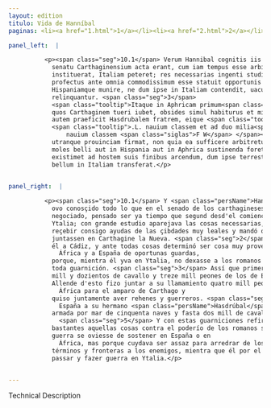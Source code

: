 ```yaml
---
layout: edition
titulo: Vida de Hanníbal
paginas: <li><a href="1.html">1</a></li><li><a href="2.html">2</a></li><li><a href="3.html">3</a></li><li><a href="4.html">4</a></li><li><a href="5.html">5</a></li><li><a href="6.html">6</a></li><li><a href="7.html">7</a></li><li><a href="8.html">8</a></li><li><a href="9.html">9</a></li><li><a href="10.html">10</a></li><li><a href="11.html">11</a></li><li><a href="12.html">12</a></li><li><a href="13.html">13</a></li><li><a href="14.html">14</a></li><li><a href="15.html">15</a></li><li><a href="16.html">16</a></li><li><a href="17.html">17</a></li><li><a href="18.html">18</a></li><li><a href="19.html">19</a></li><li><a href="20.html">20</a></li><li><a href="21.html">21</a></li><li><a href="22.html">22</a></li><li><a href="23.html">23</a></li><li><a href="24.html">24</a></li><li><a href="25.html">25</a></li><li><a href="26.html">26</a></li><li><a href="27.html">27</a></li><li><a href="28.html">28</a></li><li><a href="29.html">29</a></li><li><a href="30.html">30</a></li><li><a href="31.html">31</a></li><li><a href="32.html">32</a></li><li><a href="33.html">33</a></li><li><a href="34.html">34</a></li><li><a href="35.html">35</a></li><li><a href="36.html">36</a></li><li><a href="37.html">37</a></li><li><a href="38.html">38</a></li><li><a href="39.html">39</a></li><li><a href="40.html">40</a></li><li><a href="41.html">41</a></li><li><a href="42.html">42</a></li><li><a href="43.html">43</a></li><li><a href="44.html">44</a></li><li><a href="45.html">45</a></li><li><a href="46.html">46</a></li><li><a href="47.html">47</a></li><li><a href="48.html">48</a></li><li><a href="49.html">49</a></li><li><a href="50.html">50</a></li><li><a href="51.html">51</a></li><li><a href="52.html">52</a></li><li><a href="53.html">53</a></li><li><a href="54.html">54</a></li><li><a href="55.html">55</a></li><li><a href="56.html">56</a></li><li><a href="57.html">57</a></li><li><a href="58.html">58</a></li><li><a href="59.html">59</a></li><li><a href="60.html">60</a></li><li><a href="61.html">61</a></li><li><a href="62.html">62</a></li><li><a href="63.html">63</a></li><li><a href="64.html">64</a></li><li><a href="65.html">65</a></li><li><a href="66.html">66</a></li><li><a href="67.html">67</a></li><li><a href="68.html">68</a></li><li><a href="69.html">69</a></li><li><a href="70.html">70</a></li><li><a href="71.html">71</a></li><li><a href="72.html">72</a></li><li><a href="73.html">73</a></li><li><a href="74.html">74</a></li><li><a href="75.html">75</a></li><li><a href="76.html">76</a></li><li><a href="77.html">77</a></li><li><a href="78.html">78</a></li><li><a href="79.html">79</a></li><li><a href="80.html">80</a></li><li><a href="81.html">81</a></li><li><a href="82.html">82</a></li><li><a href="83.html">83</a></li><li><a href="84.html">84</a></li><li><a href="85.html">85</a></li><li><a href="86.html">86</a></li><li><a href="87.html">87</a></li><li><a href="88.html">88</a></li><li><a href="89.html">89</a></li><li><a href="90.html">90</a></li><li><a href="91.html">91</a></li><li><a href="92.html">92</a></li><li><a href="93.html">93</a></li><li><a href="94.html">94</a></li><li><a href="95.html">95</a></li><li><a href="96.html">96</a></li>

panel_left:  |

          <p><span class="seg">10.1</span> Verum Hannibal cognitis iis quae in
            senatu Carthaginensium acta erant, cum iam tempus esse arbitraretur, ut sicut ab initio
            instituerat, Italiam peteret; res necessarias ingenti studio parat, classem instruit, <span class="tooltip">ex fidissimis ciuitatibus auxilia accersit<span class="tooltiptext">ex fidissimis ciuitatibus auxilia accersit<span class="om"><i>om. </i></span> <span class="siglas">F W</span> </span></span>, omnes copias Carthaginem Nouam conuenire iubet. <span class="seg">2</span> Post haec Gades
            profectus ante omnia commodissimum esse statuit opportunis custodiis Aphricam
            Hispaniamque munire, ne dum ipse in Italiam contendit, uacuae ab omni praesidio Romanis
            relinquantur. <span class="seg">3</span>
            <span class="tooltip">Itaque in Aphricam primum<span class="tooltiptext">Itaque primum in Africam  <span class="siglas">E F G M N P R S U W r s</span> </span></span> mittit equites mille et ducentos, peditum ex <span class="tooltip">Hispanis tredecim<span class="tooltiptext">hyspanis ad tredecim <span class="siglas">F P U W</span> hispanis ad tredecim <span class="siglas">E G N S s r</span> hispanis ad xiii <span class="siglas">R</span> </span></span> milia. Deinde ex diuersis ciuitatibus Aphricae quattuor milia peditum euocat,
            quos Carthaginem tueri iubet, obsides simul habiturus et milites. <span class="seg">4</span> Hispaniae
            autem praeficit Hasdrubalem fratrem, eique <span class="tooltip">reliquit<span class="tooltiptext">relinquit <span class="siglas">N</span> </span></span>
            <span class="tooltip">.L. nauium classem et ad duo milia<span class="tooltiptext">ad duo milia equitum, peditum uero ad duodecim milia, et quinquagenta
                nauium classem <span class="siglas">F W</span> </span></span> equitum, peditum uero ad duodecim milia. <span class="seg">5</span> Atque iis praesidiis
            utranque prouinciam firmat, non quia ea sufficere arbitretur aduersus Romanas opes, si
            moles belli aut in Hispania aut in Aphrica sustinenda foret, sed quod haec satis esse
            existimet ad hostem suis finibus arcendum, dum ipse terrestri itinere exercitum ducens
            bellum in Italiam transferat.</p>
        

panel_right:  |

          <p><span class="seg">10.1</span> Y <span class="persName">Hanníbal</span>, quando
            ovo conosçido todo lo que en el senado de los carthagineses era
            negociado, pensado ser ya tiempo que segund desd'el comienço tenía propuesto, fuesse a
            Ytalia; con grande estudio aparejava las cosas necessarias, fizo llegar flota, començó a
            reçebir consigo ayudas de las çibdades muy leales y mandó que todas las compañas se
            juntassen en Carthagine la Nueva. <span class="seg">2</span> Después d'esto fue
            él a Cádiz, y ante todas cosas determinó ser cosa muy provechosa guarneçer a
              África y a España de oportunas guardas,
            porque, mientra él yva en Ytalia, no dexasse a los romanos aquellas tierras vazías de
            toda guarnición. <span class="seg">3</span> Assí que primero embió en África
            mill y dozientos de cavallo y treze mill peones de los de España.
            Allende d'esto fizo juntar a su llamamiento quatro mill peones de
              África para el amparo de Carthago y
            quiso juntamente aver rehenes y guerreros. <span class="seg">4</span> Prefirió a
              España a su hermano <span class="persName">Hasdrúbal</span> y dexole
            armada por mar de cinquenta naves y fasta dos mill de cavallo y fasta doze mill peones.
              <span class="seg">5</span> Y con estas guarniciones refirmó ambas provinçias, no porque pensasse ser
            bastantes aquellas cosas contra el poderío de los romanos si la difficultad y peso de la
            guerra se oviesse de sostener en España o en
              África, mas porque cuydava ser assaz para arredrar de los
            términos y fronteras a los enemigos, mientra que él por el camino de la tierra yva a
            passar y fazer guerra en Ytalia.</p>
        

---
```


Technical Description 